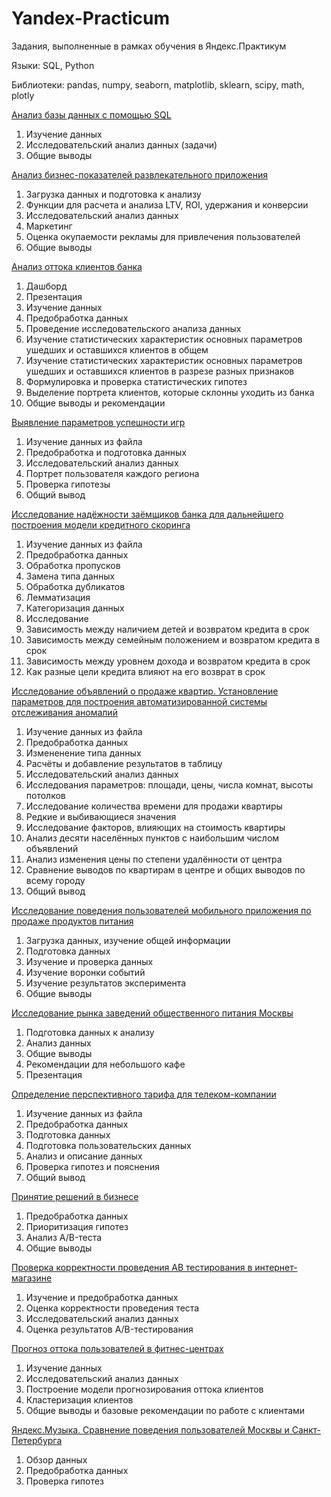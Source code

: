 # Yandex-Practicum

Задания, выполненные в рамках обучения в Яндекс.Практикум

Языки: SQL, Python

Библиотеки: pandas, numpy, seaborn, matplotlib, sklearn, scipy, math, plotly

[Анализ базы данных c помощью SQL](https://github.com/cherrygurl/Yandex-Pracrticum/blob/8eca8a87e8a045176698a483848b6a9a3aeef919/%D0%90%D0%BD%D0%B0%D0%BB%D0%B8%D0%B7%20%D0%B1%D0%B0%D0%B7%D1%8B%20%D0%B4%D0%B0%D0%BD%D0%BD%D1%8B%D1%85%20c%20%D0%BF%D0%BE%D0%BC%D0%BE%D1%89%D1%8C%D1%8E%20SQL.ipynb)

1. Изучение данных
2. Исследовательский анализ данных (задачи)
3. Общие выводы

[Анализ бизнес-показателей развлекательного приложения](https://github.com/cherrygurl/Yandex-Pracrticum/blob/c099107e825da4ff273b6853330d288fc695a802/%D0%90%D0%BD%D0%B0%D0%BB%D0%B8%D0%B7%20%D0%B1%D0%B8%D0%B7%D0%BD%D0%B5%D1%81-%D0%BF%D0%BE%D0%BA%D0%B0%D0%B7%D0%B0%D1%82%D0%B5%D0%BB%D0%B5%D0%B8%CC%86%20%D1%80%D0%B0%D0%B7%D0%B2%D0%BB%D0%B5%D0%BA%D0%B0%D1%82%D0%B5%D0%BB%D1%8C%D0%BD%D0%BE%D0%B3%D0%BE%20%D0%BF%D1%80%D0%B8%D0%BB%D0%BE%D0%B6%D0%B5%D0%BD%D0%B8%D1%8F.ipynb)

1. Загрузка данных и подготовка к анализу
2. Функции для расчета и анализа LTV, ROI, удержания и конверсии
3. Исследовательский анализ данных
4. Маркетинг
5. Оценка окупаемости рекламы для привлечения пользователей
6. Общие выводы

[Анализ оттока клиентов банка](https://github.com/cherrygurl/Yandex-Pracrticum/blob/c099107e825da4ff273b6853330d288fc695a802/%D0%90%D0%BD%D0%B0%D0%BB%D0%B8%D0%B7%20%D0%BE%D1%82%D1%82%D0%BE%D0%BA%D0%B0%20%D0%BA%D0%BB%D0%B8%D0%B5%D0%BD%D1%82%D0%BE%D0%B2%20%D0%B1%D0%B0%D0%BD%D0%BA%D0%B0%20+%20%D0%B4%D0%B0%D1%88%D0%B1%D0%BE%D1%80%D0%B4.ipynb)

1. Дашборд
2. Презентация
3. Изучение данных
4. Предобработка данных
6. Проведение исследовательского анализа данных
7. Изучение статистических характеристик основных параметров ушедших и оставшихся клиентов в общем
8. Изучение статистических характеристик основных параметров ушедших и оставшихся клиентов в разрезе разных признаков
9. Формулировка и проверка статистических гипотез
10. Выделение портрета клиентов, которые склонны уходить из банка
11. Общие выводы и рекомендации


[Выявление параметров успешности игр](https://github.com/cherrygurl/Yandex-Pracrticum/blob/c099107e825da4ff273b6853330d288fc695a802/%D0%92%D1%8B%D1%8F%D0%B2%D0%BB%D0%B5%D0%BD%D0%B8%D0%B5%20%D0%BF%D0%B0%D1%80%D0%B0%D0%BC%D0%B5%D1%82%D1%80%D0%BE%D0%B2%20%D1%83%D1%81%D0%BF%D0%B5%D1%88%D0%BD%D0%BE%D1%81%D1%82%D0%B8%20%D0%B8%D0%B3%D1%80.ipynb)

1. Изучение данных из файла
2. Предобработка и подготовка данных
3. Исследовательский анализ данных
4. Портрет пользователя каждого региона
5. Проверка гипотезы
6. Общий вывод

[Исследование надёжности заёмщиков банка для дальнейшего построения модели кредитного скоринга](https://github.com/cherrygurl/Yandex-Pracrticum/blob/c099107e825da4ff273b6853330d288fc695a802/%D0%98%D1%81%D1%81%D0%BB%D0%B5%D0%B4%D0%BE%D0%B2%D0%B0%D0%BD%D0%B8%D0%B5%20%D0%BD%D0%B0%D0%B4%D0%B5%CC%88%D0%B6%D0%BD%D0%BE%D1%81%D1%82%D0%B8%20%D0%B7%D0%B0%D0%B5%CC%88%D0%BC%D1%89%D0%B8%D0%BA%D0%BE%D0%B2%20%D0%B1%D0%B0%D0%BD%D0%BA%D0%B0%20%D0%B4%D0%BB%D1%8F%20%D0%B4%D0%B0%D0%BB%D1%8C%D0%BD%D0%B5%D0%B8%CC%86%D1%88%D0%B5%D0%B3%D0%BE%20%D0%BF%D0%BE%D1%81%D1%82%D1%80%D0%B5%D0%BD%D0%B8%D1%8F%20%D0%BC%D0%BE%D0%B4%D0%B5%D0%BB%D0%B8%20%D0%BA%D1%80%D0%B5%D0%B4%D0%B8%D1%82%D0%BD%D0%BE%D0%B3%D0%BE%20%D1%81%D0%BA%D0%BE%D1%80%D0%B8%D0%BD%D0%B3%D0%B0.ipynb)

1. Изучение данных из файла
2. Предобработка данных
3. Обработка пропусков
4. Замена типа данных
5. Обработка дубликатов
6. Лемматизация
7. Категоризация данных
8. Исследование
9. Зависимость между наличием детей и возвратом кредита в срок
10. Зависимость между семейным положением и возвратом кредита в срок
11. Зависимость между уровнем дохода и возвратом кредита в срок
12. Как разные цели кредита влияют на его возврат в срок

[Исследование объявлений о продаже квартир. Установление параметров для построения автоматизированной системы отслеживания аномалий](https://github.com/cherrygurl/Yandex-Pracrticum/blob/c099107e825da4ff273b6853330d288fc695a802/%D0%98%D1%81%D1%81%D0%BB%D0%B5%D0%B4%D0%BE%D0%B2%D0%B0%D0%BD%D0%B8%D0%B5%20%D0%BE%D0%B1%D1%8A%D1%8F%D0%B2%D0%BB%D0%B5%D0%BD%D0%B8%D0%B8%CC%86%20%D0%BE%20%D0%BF%D1%80%D0%BE%D0%B4%D0%B0%D0%B6%D0%B5%20%D0%BA%D0%B2%D0%B0%D1%80%D1%82%D0%B8%D1%80.%20%D0%A3%D1%81%D1%82%D0%B0%D0%BD%D0%BE%D0%B2%D0%BB%D0%B5%D0%BD%D0%B8%D0%B5%20%D0%BF%D0%B0%D1%80%D0%B0%D0%BC%D0%B5%D1%82%D1%80%D0%BE%D0%B2%20%D0%B4%D0%BB%D1%8F%20%D0%BF%D0%BE%D1%81%D1%82%D1%80%D0%BE%D0%B5%D0%BD%D0%B8%D1%8F%20%D0%B0%D0%B2%D1%82%D0%BE%D0%BC%D0%B0%D1%82%D0%B8%D0%B7%D0%B8%D1%80%D0%BE%D0%B2%D0%B0%D0%BD%D0%BD%D0%BE%D0%B8%CC%86%20%D1%81%D0%B8%D1%81%D1%82%D0%B5%D0%BC%D1%8B%20%D0%BE%D1%82%D1%81%D0%BB%D0%B5%D0%B6%D0%B8%D0%B2%D0%B0%D0%BD%D0%B8%D1%8F%20%D0%B0%D0%BD%D0%BE%D0%BC%D0%B0%D0%BB%D0%B8%D0%B8%CC%86.ipynb)

1. Изучение данных из файла
2. Предобработка данных
3. Измененение типа данных
4. Расчёты и добавление результатов в таблицу
5. Исследовательский анализ данных
6. Исследования параметров: площади, цены, числа комнат, высоты потолков
7. Исследование количества времени для продажи квартиры
8. Редкие и выбивающиеся значения
9. Исследование факторов, влияющих на стоимость квартиры
10. Анализ десяти населённых пунктов с наибольшим числом объявлений
11. Анализ изменения цены по степени удалённости от центра
12. Сравнение выводов по квартирам в центре и общих выводов по всему городу
13. Общий вывод

[Исследование поведения пользователей мобильного приложения по продаже продуктов питания](https://github.com/cherrygurl/Yandex-Pracrticum/blob/c099107e825da4ff273b6853330d288fc695a802/%D0%98%D1%81%D1%81%D0%BB%D0%B5%D0%B4%D0%BE%D0%B2%D0%B0%D0%BD%D0%B8%D0%B5%20%D0%BF%D0%BE%D0%B2%D0%B5%D0%B4%D0%B5%D0%BD%D0%B8%D1%8F%20%D0%BF%D0%BE%D0%BB%D1%8C%D0%B7%D0%BE%D0%B2%D0%B0%D1%82%D0%B5%D0%BB%D0%B5%D0%B8%CC%86%20%D0%BC%D0%BE%D0%B1%D0%B8%D0%BB%D1%8C%D0%BD%D0%BE%D0%B3%D0%BE%20%D0%BF%D1%80%D0%B8%D0%BB%D0%BE%D0%B6%D0%B5%D0%BD%D0%B8%D1%8F%20%D0%BF%D0%BE%20%D0%BF%D1%80%D0%BE%D0%B4%D0%B0%D0%B6%D0%B5%20%D0%BF%D1%80%D0%BE%D0%B4%D1%83%D0%BA%D1%82%D0%BE%D0%B2%20%D0%BF%D0%B8%D1%82%D0%B0%D0%BD%D0%B8%D1%8F.ipynb)

1. Загрузка данных, изучение общей информации
2. Подготовка данных
3. Изучение и проверка данных
4. Изучение воронки событий
5. Изучение результатов эксперимента
6. Общие выводы

[Исследование рынка заведений общественного питания Москвы](https://github.com/cherrygurl/Yandex-Pracrticum/blob/c099107e825da4ff273b6853330d288fc695a802/%D0%98%D1%81%D1%81%D0%BB%D0%B5%D0%B4%D0%BE%D0%B2%D0%B0%D0%BD%D0%B8%D0%B5%20%D1%80%D1%8B%D0%BD%D0%BA%D0%B0%20%D0%B7%D0%B0%D0%B2%D0%B5%D0%B4%D0%B5%D0%BD%D0%B8%D0%B8%CC%86%20%D0%BE%D0%B1%D1%89%D0%B5%D1%81%D1%82%D0%B2%D0%B5%D0%BD%D0%BD%D0%BE%D0%B3%D0%BE%20%D0%BF%D0%B8%D1%82%D0%B0%D0%BD%D0%B8%D1%8F%20%D0%9C%D0%BE%D1%81%D0%BA%D0%B2%D1%8B.ipynb)

1. Подготовка данных к анализу
2. Анализ данных
3. Общие выводы
4. Рекомендации для небольшого кафе
5. Презентация

[Определение перспективного тарифа для телеком-компании](https://github.com/cherrygurl/Yandex-Pracrticum/blob/c099107e825da4ff273b6853330d288fc695a802/%D0%9E%D0%BF%D1%80%D0%B5%D0%B4%D0%B5%D0%BB%D0%B5%D0%BD%D0%B8%D0%B5%20%D0%BF%D0%B5%D1%80%D1%81%D0%BF%D0%B5%D0%BA%D1%82%D0%B8%D0%B2%D0%BD%D0%BE%D0%B3%D0%BE%20%D1%82%D0%B0%D1%80%D0%B8%D1%84%D0%B0%20%D0%B4%D0%BB%D1%8F%20%D1%82%D0%B5%D0%BB%D0%B5%D0%BA%D0%BE%D0%BC-%D0%BA%D0%BE%D0%BC%D0%BF%D0%B0%D0%BD%D0%B8%D0%B8.ipynb)

1. Изучение данных из файла
2. Предобработка данных
3. Подготовка данных
4. Подготовка пользовательских данных
5. Анализ и описание данных
6. Проверка гипотез и пояснения
7. Общий вывод

[Принятие решений в бизнесе](https://github.com/cherrygurl/Yandex-Pracrticum/blob/c099107e825da4ff273b6853330d288fc695a802/%D0%9F%D1%80%D0%B8%D0%BD%D1%8F%D1%82%D0%B8%D0%B5%20%D1%80%D0%B5%D1%88%D0%B5%D0%BD%D0%B8%D0%B8%CC%86%20%D0%B2%20%D0%B1%D0%B8%D0%B7%D0%BD%D0%B5%D1%81%D0%B5.%20%D0%9F%D1%80%D0%B8%D0%BE%D1%80%D0%B8%D1%82%D0%B8%D0%B7%D0%B0%D1%86%D0%B8%D1%8F%20%D0%B3%D0%B8%D0%BF%D0%BE%D1%82%D0%B5%D0%B7.%20AB-%D1%82%D0%B5%D1%81%D1%82.%20%D0%90%D0%BD%D0%B0%D0%BB%D0%B8%D0%B7%20%D1%80%D0%B5%D0%B7%D1%83%D0%BB%D1%8C%D1%82%D0%B0%D1%82%D0%BE%D0%B2..ipynb)

1. Предобработка данных
2. Приоритизация гипотез
3. Анализ A/B-теста
4. Общие выводы

[Проверка корректности проведения AB тестирования в интернет-магазине](https://github.com/cherrygurl/Yandex-Pracrticum/blob/c099107e825da4ff273b6853330d288fc695a802/%D0%9F%D1%80%D0%BE%D0%B2%D0%B5%D1%80%D0%BA%D0%B0%20%D0%BA%D0%BE%D1%80%D1%80%D0%B5%D0%BA%D1%82%D0%BD%D0%BE%D1%81%D1%82%D0%B8%20%D0%BF%D1%80%D0%BE%D0%B2%D0%B5%D0%B4%D0%B5%D0%BD%D0%B8%D1%8F%20AB%20%D1%82%D0%B5%D1%81%D1%82%D0%B8%D1%80%D0%BE%D0%B2%D0%B0%D0%BD%D0%B8%D1%8F%20%D0%B2%20%D0%B8%D0%BD%D1%82%D0%B5%D1%80%D0%BD%D0%B5%D1%82-%D0%BC%D0%B0%D0%B3%D0%B0%D0%B7%D0%B8%D0%BD%D0%B5.ipynb)

1. Изучение и предобработка данных
2. Оценка корректности проведения теста
3. Исследовательский анализ данных
4. Оценка результатов A/B-тестирования

[Прогноз оттока пользователей в фитнес-центрах](https://github.com/cherrygurl/Yandex-Pracrticum/blob/c099107e825da4ff273b6853330d288fc695a802/%D0%9F%D1%80%D0%BE%D0%B3%D0%BD%D0%BE%D0%B7%20%D0%BE%D1%82%D1%82%D0%BE%D0%BA%D0%B0%20%D0%BF%D0%BE%D0%BB%D1%8C%D0%B7%D0%BE%D0%B2%D0%B0%D1%82%D0%B5%D0%BB%D0%B5%D0%B8%CC%86%20%D0%B2%20%D1%84%D0%B8%D1%82%D0%BD%D0%B5%D1%81-%D1%86%D0%B5%D0%BD%D1%82%D1%80%D0%B0%D1%85.ipynb)

1. Изучение данных
2. Исследовательский анализ данных
3. Построение модели прогнозирования оттока клиентов
4. Кластеризация клиентов
5. Общие выводы и базовые рекомендации по работе с клиентами

[Яндекс.Музыка. Сравнение поведения пользователей Москвы и Санкт-Петербурга](https://github.com/cherrygurl/Yandex-Pracrticum/blob/c099107e825da4ff273b6853330d288fc695a802/%D0%AF%D0%BD%D0%B4%D0%B5%D0%BA%D1%81.%D0%9C%D1%83%D0%B7%D1%8B%D0%BA%D0%B0.%20%D0%A1%D1%80%D0%B0%D0%B2%D0%BD%D0%B5%D0%BD%D0%B8%D0%B5%20%D0%BF%D0%BE%D0%B2%D0%B5%D0%B4%D0%B5%D0%BD%D0%B8%D1%8F%20%D0%BF%D0%BE%D0%BB%D1%8C%D0%B7%D0%BE%D0%B2%D0%B0%D1%82%D0%B5%D0%BB%D0%B5%D0%B8%CC%86%20%D0%9C%D0%BE%D1%81%D0%BA%D0%B2%D1%8B%20%D0%B8%20%D0%A1%D0%BF%D0%B1.ipynb)

1. Обзор данных
2. Предобработка данных
3. Проверка гипотез

